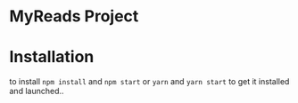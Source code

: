 # MyReads Project

# Installation
to install  `npm install` and `npm start` or 
 `yarn` and `yarn start` to get it installed and launched..

